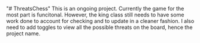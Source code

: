 "# ThreatsChess" 
This is an ongoing project. Currently the game for the most part is funcitonal. However, the king class still needs to have some work done to account for checking and to update in a cleaner fashion. I also need to add toggles to view all the possible threats on the board, hence the project name.
